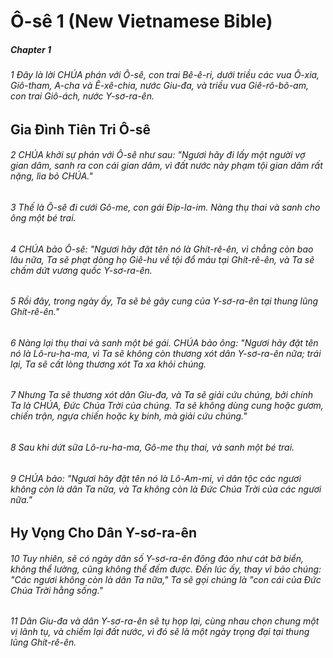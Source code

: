 
# Ô-sê 1 (New Vietnamese Bible)
##### Chapter 1
###### 1 Đây là lời CHÚA phán với Ô-sê, con trai Bê-ê-ri, dưới triều các vua Ô-xia, Giô-tham, A-cha và Ê-xê-chia, nước Giu-đa, và triều vua Giê-rô-bô-am, con trai Giô-ách, nước Y-sơ-ra-ên.

## Gia Đình Tiên Tri Ô-sê

###### 2 CHÚA khởi sự phán với Ô-sê như sau: "Ngươi hãy đi lấy một người vợ gian dâm, sanh ra con cái gian dâm, vì đất nước này phạm tội gian dâm rất nặng, lìa bỏ CHÚA."  
###### 3 Thế là Ô-sê đi cưới Gô-me, con gái Đíp-la-im. Nàng thụ thai và sanh cho ông một bé trai.  
###### 4 CHÚA bảo Ô-sê: "Ngươi hãy đặt tên nó là Ghít-rê-ên, vì chẳng còn bao lâu nữa, Ta sẽ phạt dòng họ Giê-hu về tội đổ máu tại Ghít-rê-ên, và Ta sẽ chấm dứt vương quốc Y-sơ-ra-ên.  
###### 5 Rồi đây, trong ngày ấy, Ta sẽ bẻ gãy cung của Y-sơ-ra-ên tại thung lũng Ghít-rê-ên."  
###### 6 Nàng lại thụ thai và sanh một bé gái. CHÚA bảo ông: "Ngươi hãy đặt tên nó là Lô-ru-ha-ma, vì Ta sẽ không còn thương xót dân Y-sơ-ra-ên nữa; trái lại, Ta sẽ cất lòng thương xót Ta xa khỏi chúng.  
###### 7 Nhưng Ta sẽ thương xót dân Giu-đa, và Ta sẽ giải cứu chúng, bởi chính Ta là CHÚA, Đức Chúa Trời của chúng. Ta sẽ không dùng cung hoặc gươm, chiến trận, ngựa chiến hoặc kỵ binh, mà giải cứu chúng."  
###### 8 Sau khi dứt sữa Lô-ru-ha-ma, Gô-me thụ thai, và sanh một bé trai.  
###### 9 CHÚA bảo: "Ngươi hãy đặt tên nó là Lô-Am-mi, vì dân tộc các ngươi không còn là dân Ta nữa, và Ta không còn là Đức Chúa Trời của các ngươi nữa."

## Hy Vọng Cho Dân Y-sơ-ra-ên

###### 10 Tuy nhiên, sẽ có ngày dân số Y-sơ-ra-ên đông đảo như cát bờ biển, không thể lường, cũng không thể đếm được. Đến lúc ấy, thay vì bảo chúng: "Các ngươi không còn là dân Ta nữa," Ta sẽ gọi chúng là "con cái của Đức Chúa Trời hằng sống."  
###### 11 Dân Giu-đa và dân Y-sơ-ra-ên sẽ tụ họp lại, cùng nhau chọn chung một vị lãnh tụ, và chiếm lại đất nước, vì đó sẽ là một ngày trọng đại tại thung lũng Ghít-rê-ên.

